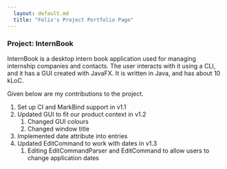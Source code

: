 ```yaml
---
  layout: default.md
  title: "Felix's Project Portfolio Page"
---
```


### Project: InternBook

InternBook is a desktop intern book application used for managing internship companies and contacts. The user interacts with it using a CLI, and it has a GUI created with JavaFX. It is written in Java, and has about 10 kLoC.

Given below are my contributions to the project.
1) Set up CI and MarkBind support in v1.1
2) Updated GUI to fit our product context in v1.2
   1) Changed GUI colours
   2) Changed window title
3) Implemented date attribute into entries
4) Updated EditCommand to work with dates in v1.3 
   1) Editing EditCommandParser and EditCommand to allow users to change application dates
